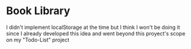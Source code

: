 # Book Library

I didn't implement localStorage at the time but I think I won't be doing it since I already developed this idea and went beyond this proyect's scope on my "Todo-List" project
